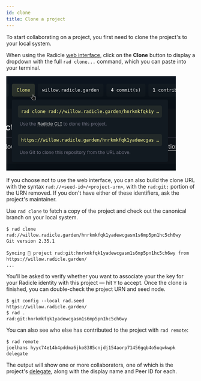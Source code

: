 ```yaml
---
id: clone
title: Clone a project
---
```


To start collaborating on a project, you first need to clone the project's to your local system.

When using the Radicle [web interface](view-share.md), click on the **Clone** button to display a dropdown with the full
`rad clone...` command, which you can paste into your terminal.

![Finding the clone command via the web interface](/img/web-interface_clone.png)

If you choose not to use the web interface, you can also build the clone URL with the syntax
`rad://<seed-id>/<project-urn>`, with the `rad:git:` portion of the URN removed. If you don't have either of these
identifiers, ask the project's maintainer.

Use `rad clone` to fetch a copy of the project and check out the canonical branch on your local system.

```
$ rad clone rad://willow.radicle.garden/hnrkmkfqk1yadewcgasm1s6mp5pn1hc5ch6wy
Git version 2.35.1

Syncing 🌱 project rad:git:hnrkmkfqk1yadewcgasm1s6mp5pn1hc5ch6wy from https://willow.radicle.garden/
...
```

You'll be asked to verify whether you want to associate your the key for your Radicle identity with this project — hit
`Y` to accept. Once the clone is finished, you can double-check the project URN and seed node.

```
$ git config --local rad.seed
https://willow.radicle.garden/
$ rad .
rad:git:hnrkmkfqk1yadewcgasm1s6mp5pn1hc5ch6wy
```

You can also see who else has contributed to the project with `rad remote`:

```
$ rad remote
joelhans hyyc74e14b4pddma6jko8385cnjdj154aorp71456gqb4o5uqwkwpk delegate
```

The output will show one or more collaborators, one of which is the project's
[delegate](understanding-radicle/glossary.md#delegate), along with the display name and Peer ID for each.
